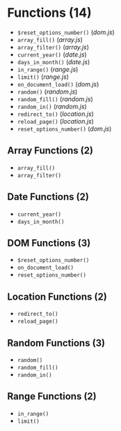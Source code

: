 # Functions (14)
* `$reset_options_number()` (_dom.js_)
* `array_fill()` (_array.js_)
* `array_filter()` (_array.js_)
* `current_year()` (_date.js_)
* `days_in_month()` (_date.js_)
* `in_range()` (_range.js_)
* `limit()` (_range.js_)
* `on_document_load()` (_dom.js_)
* `random()` (_random.js_)
* `random_fill()` (_random.js_)
* `random_in()` (_random.js_)
* `redirect_to()` (_location.js_)
* `reload_page()` (_location.js_)
* `reset_options_number()` (_dom.js_)

## Array Functions (2)
* `array_fill()`
* `array_filter()`

## Date Functions (2)
* `current_year()`
* `days_in_month()`

## DOM Functions (3)
* `$reset_options_number()`
* `on_document_load()`
* `reset_options_number()`

## Location Functions (2)
* `redirect_to()`
* `reload_page()`

## Random Functions (3)
* `random()`
* `random_fill()`
* `random_in()`

## Range Functions (2)
* `in_range()`
* `limit()`
